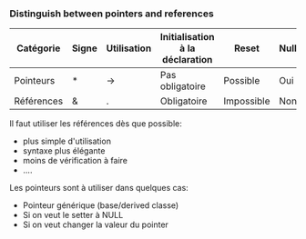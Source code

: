 ### Distinguish between pointers and references

| Catégorie | Signe | Utilisation | Initialisation  à la déclaration | Reset | Nullable |
|-----------|-------|-------------|----------------------------------|-------|----------|
| Pointeurs | * | -> | Pas obligatoire | Possible | Oui |
| Références | & | . | Obligatoire | Impossible | Non |

Il faut utiliser les références dès que possible:
* plus simple d'utilisation
* syntaxe plus élégante
* moins de vérification à faire
* ....

Les pointeurs sont à utiliser dans quelques cas:
* Pointeur générique (base/derived classe)
* Si on veut le setter à NULL
* Si on veut changer la valeur du pointer
